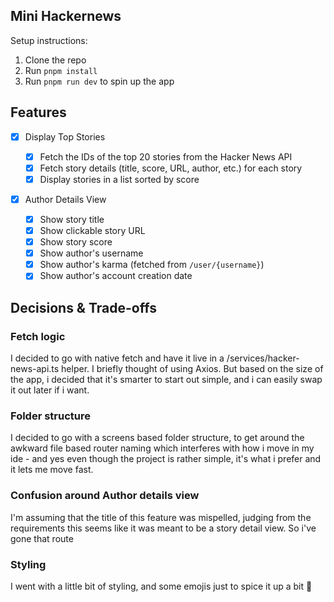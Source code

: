 ## Mini Hackernews

Setup instructions:

1. Clone the repo
2. Run `pnpm install`
3. Run `pnpm run dev` to spin up the app

## Features

- [x] Display Top Stories

  - [x] Fetch the IDs of the top 20 stories from the Hacker News API
  - [x] Fetch story details (title, score, URL, author, etc.) for each story
  - [x] Display stories in a list sorted by score

- [x] Author Details View
  - [x] Show story title
  - [x] Show clickable story URL
  - [x] Show story score
  - [x] Show author's username
  - [x] Show author's karma (fetched from `/user/{username}`)
  - [x] Show author's account creation date

## Decisions & Trade-offs

### Fetch logic

I decided to go with native fetch and have it live in a /services/hacker-news-api.ts helper. I briefly thought of using Axios. But based on the size of the app, i decided that it's smarter to start out simple, and i can easily swap it out later if i want.

### Folder structure

I decided to go with a screens based folder structure, to get around the awkward file based router naming which interferes with how i move in my ide - and yes even though the project is rather simple, it's what i prefer and it lets me move fast.

### Confusion around Author details view

I'm assuming that the title of this feature was mispelled, judging from the requirements this seems like it was meant to be a story detail view. So i've gone that route

### Styling

I went with a little bit of styling, and some emojis just to spice it up a bit 🥳
